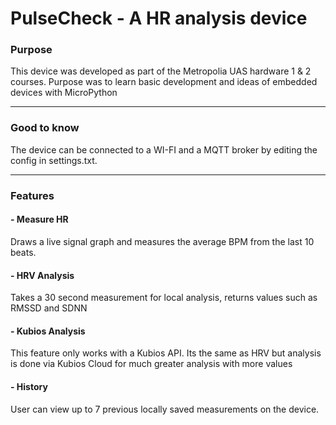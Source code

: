 
# PulseCheck - A HR analysis device

### Purpose
This device was developed as part of the Metropolia UAS hardware 1 & 2 courses. Purpose was to learn basic development and ideas of embedded devices with MicroPython

---
### Good to know
The device can be connected to a WI-FI and a MQTT broker by editing the config in settings.txt.

---
### Features

#### - Measure HR
Draws a live signal graph and measures the average BPM from the last 10 beats.

#### - HRV Analysis
Takes a 30 second measurement for local analysis, returns values such as RMSSD and SDNN

#### - Kubios Analysis
This feature only works with a Kubios API. Its the same as HRV but analysis is done via Kubios Cloud for much greater analysis with more values

#### - History
User can view up to 7 previous locally saved measurements on the device.

